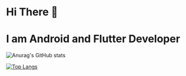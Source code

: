 #  Hi There 👋
# I am Android and Flutter Developer

![Anurag's GitHub stats](https://github-readme-stats.vercel.app/api?username=jalaldinF&show_icons=true&theme=chartreuse-dark)

[![Top Langs](https://github-readme-stats.vercel.app/api/top-langs/?username=jalaldinF&layout=compact)](https://github.com/anuraghazra/github-readme-stats)
